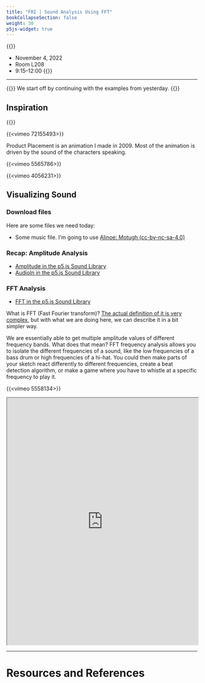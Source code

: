 ```yaml
---
title: "FRI | Sound Analysis Using FFT"
bookCollapseSection: false
weight: 30
p5js-widget: true
---
```


{{<hint info>}}
- November 4, 2022
- Room L208
- 9:15–12:00
{{</hint>}}

---

{{<hint info>}}
We start off by continuing with the examples from yesterday.
{{</hint>}}

## Inspiration

{{<youtube pLAma-lrJRM>}}

{{<vimeo 72155493>}}

Product Placement is an animation I made in 2009. Most of the animation is driven by the sound of the characters speaking.

{{<vimeo 5565786>}}

{{<vimeo 4056231>}}

## Visualizing Sound

### Download files

Here are some files we need today:

- Some music file. I'm going to use [Alinoe: Motugh (cc-by-nc-sa-4.0)](https://www.bumpfoot.net/bump222.html)

### Recap: Amplitude Analysis

- [Amplitude in the p5.js Sound Library](https://p5js.org/reference/#/p5.Amplitude)
- [AudioIn in the p5.js Sound Library](https://p5js.org/reference/#/p5.AudioIn)

### FFT Analysis

- [FFT in the p5.js Sound Library](https://p5js.org/reference/#/p5.FFT)

What is FFT (Fast Fourier transform)? [The actual definition of it is very complex](https://en.wikipedia.org/wiki/Fast_Fourier_transform), but with what we are doing here, we can describe it in a bit simpler way.

We are essentially able to get multiple amplitude values of different frequency bands. What does that mean? FFT frequency analysis allows you to isolate the different frequencies of a sound, like the low frequencies of a bass drum or high frequencies of a hi-hat. You could then make parts of your sketch react differently to different frequencies, create a beat detection algorithm, or make a game where you have to whistle at a specific frequency to play it.

{{<vimeo 5558134>}}

<iframe src="https://openprocessing.org/sketch/1724489/embed/?plusEmbedHash=ZTlkMzFkZTMzZGZhYjY1NjJlNjNiNmUxYjU2ZTk3NGExNDA5YmE0ZDhjNDU2YWFjYjQ5NjllMDJkNzI4NzA2MDRlNTlkZWIyZTdjOTljYTQ3YTlkZjljMDI3NzAzNjEzYTViNWIzMGQwYzU1OGExNjdkNGIyNDE4MzQ5MjU0MGFCSDBNMDhncmZOdWpidTJRZHB4eXoyQkZ6dk55blRkUHZmdmJhLzdKRVJKaklFaWtUNTdiQy9JTkhvaXJoUldzMG5aT1BRQUJYeVRUbGgvRExPT0Nkdz09&plusEmbedTitle=true" width="100%" height="650"></iframe>

---

# Resources and References

